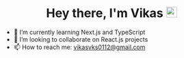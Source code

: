 <link rel="stylesheet" href="styles.css">

<h1 align="center">Hey there, I'm Vikas <img src="https://media.giphy.com/media/hvRJCLFzcasrR4ia7z/giphy.gif" width="25px"></h1>

- 🔭 I’m currently learning Next.js and TypeScript
- 👯 I’m looking to collaborate on React.js projects
- 📫 How to reach me: vikasvks0112@gmail.com
